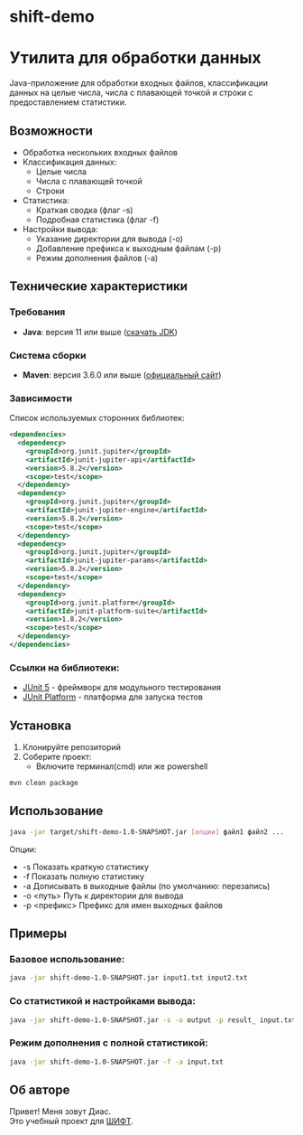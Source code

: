 # shift-demo

# Утилита для обработки данных

Java-приложение для обработки входных файлов, классификации данных на целые числа, числа с плавающей точкой и строки с предоставлением статистики.

## Возможности

- Обработка нескольких входных файлов
- Классификация данных:
    - Целые числа
    - Числа с плавающей точкой
    - Строки
- Статистика:
    - Краткая сводка (флаг -s)
    - Подробная статистика (флаг -f)
- Настройки вывода:
    - Указание директории для вывода (-o)
    - Добавление префикса к выходным файлам (-p)
    - Режим дополнения файлов (-a)

## Технические характеристики

### Требования
- **Java**: версия 11 или выше ([скачать JDK](https://www.oracle.com/java/technologies/javase-jdk11-downloads.html))

### Система сборки
- **Maven**: версия 3.6.0 или выше ([официальный сайт](https://maven.apache.org/))

### Зависимости

Список используемых сторонних библиотек:

```xml
<dependencies>
  <dependency>
    <groupId>org.junit.jupiter</groupId>
    <artifactId>junit-jupiter-api</artifactId>
    <version>5.8.2</version>
    <scope>test</scope>
  </dependency>
  <dependency>
    <groupId>org.junit.jupiter</groupId>
    <artifactId>junit-jupiter-engine</artifactId>
    <version>5.8.2</version>
    <scope>test</scope>
  </dependency>
  <dependency>
    <groupId>org.junit.jupiter</groupId>
    <artifactId>junit-jupiter-params</artifactId>
    <version>5.8.2</version>
    <scope>test</scope>
  </dependency>
  <dependency>
    <groupId>org.junit.platform</groupId>
    <artifactId>junit-platform-suite</artifactId>
    <version>1.8.2</version>
    <scope>test</scope>
  </dependency>
</dependencies>
```
### Ссылки на библиотеки:

- [JUnit 5](https://junit.org/) - фреймворк для модульного тестирования
- [JUnit Platform](https://docs.junit.org/current/api/org.junit.platform.suite/module-summary.html) - платформа для запуска тестов

## Установка

1. Клонируйте репозиторий
2. Соберите проект:
   - Включите терминал(cmd) или же powershell
```bash
mvn clean package
```

## Использование

```bash
java -jar target/shift-demo-1.0-SNAPSHOT.jar [опции] файл1 файл2 ...
```
Опции:
- -s          Показать краткую статистику
- -f          Показать полную статистику
- -a          Дописывать в выходные файлы (по умолчанию: перезапись)
- -o <путь>   Путь к директории для вывода
- -p <префикс> Префикс для имен выходных файлов

## Примеры

### Базовое использование:
```bash
java -jar shift-demo-1.0-SNAPSHOT.jar input1.txt input2.txt
```

### Со статистикой и настройками вывода:
```bash
java -jar shift-demo-1.0-SNAPSHOT.jar -s -o output -p result_ input.txt
```

### Режим дополнения с полной статистикой:

```bash
java -jar shift-demo-1.0-SNAPSHOT.jar -f -a input.txt
```


## Об авторе

Привет! Меня зовут Диас.  
Это учебный проект для [ШИФТ](https://koronatech.kz/shift_java).  